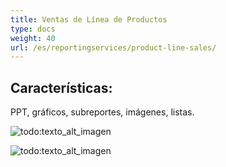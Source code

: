 ```yaml
---
title: Ventas de Línea de Productos
type: docs
weight: 40
url: /es/reportingservices/product-line-sales/
---
```


## **Características:**
PPT, gráficos, subreportes, imágenes, listas.

![todo:texto_alt_imagen](product-line-sales_1.png)




![todo:texto_alt_imagen](product-line-sales_2.png)